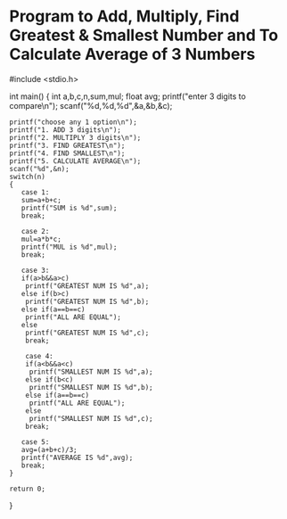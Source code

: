 # Program to Add, Multiply, Find Greatest & Smallest Number and To Calculate Average of 3 Numbers


#include <stdio.h>

int main()
{
    int a,b,c,n,sum,mul;
    float avg;
    printf("enter 3 digits to compare\n");
    scanf("%d,%d,%d",&a,&b,&c);
    
    printf("choose any 1 option\n");
    printf("1. ADD 3 digits\n");
    printf("2. MULTIPLY 3 digits\n");
    printf("3. FIND GREATEST\n");
    printf("4. FIND SMALLEST\n");
    printf("5. CALCULATE AVERAGE\n");
    scanf("%d",&n);
    switch(n)
    {
       case 1:
       sum=a+b+c;
       printf("SUM is %d",sum);
       break;
       
       case 2:
       mul=a*b*c;
       printf("MUL is %d",mul);
       break;
       
       case 3:
       if(a>b&&a>c)
        printf("GREATEST NUM IS %d",a);
       else if(b>c)
        printf("GREATEST NUM IS %d",b);
       else if(a==b==c)
        printf("ALL ARE EQUAL");
       else
        printf("GREATEST NUM IS %d",c);
        break;
        
        case 4:
        if(a<b&&a<c)
         printf("SMALLEST NUM IS %d",a);
        else if(b<c)
         printf("SMALLEST NUM IS %d",b);
        else if(a==b==c)
         printf("ALL ARE EQUAL");
        else
         printf("SMALLEST NUM IS %d",c);
        break;
       
       case 5:
       avg=(a+b+c)/3;
       printf("AVERAGE IS %d",avg);
       break;
    }
 
    return 0;
}
